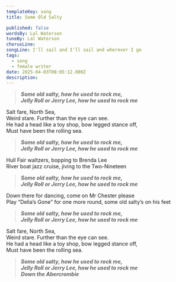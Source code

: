 ```yaml
---
templateKey: song
title: Some Old Salty

published: false
wordsBy: Lal Waterson
tuneBy: Lal Waterson
chorusLine: 
songLine: I'll sail and I'll sail and wherever I go
tags:
  - song
  - female writer
date: 2025-04-03T08:05:12.000Z
description: 
---
```

>***Some old salty, how he used to rock me,\
Jelly Roll or Jerry Lee, how he used to rock me***

Salt fare, North Sea,\
Weird stare. Further than the eye can see.\
He had a head like a toy shop, bow legged stance off,\
Must have been the rolling sea.

>***Some old salty, how he used to rock me,\
Jelly Roll or Jerry Lee, how he used to rock me***

Hull Fair waltzers, bopping to Brenda Lee\
River boat jazz cruise, jiving to the Two-Nineteen

>***Some old salty, how he used to rock me,\
Jelly Roll or Jerry Lee, how he used to rock me***

Down there for dancing, come on Mr Chester please\
Play “Delia’s Gone” for one more round, some old salty’s on his feet

>***Some old salty, how he used to rock me,\
Jelly Roll or Jerry Lee, how he used to rock me***

Salt fare, North Sea,\
Weird stare. Further than the eye can see.\
He had a head like a toy shop, bow legged stance off,\
Must have been the rolling sea.

>***Some old salty, how he used to rock me,\
Jelly Roll or Jerry Lee, how he used to rock me\
Down the Abercrombie***
